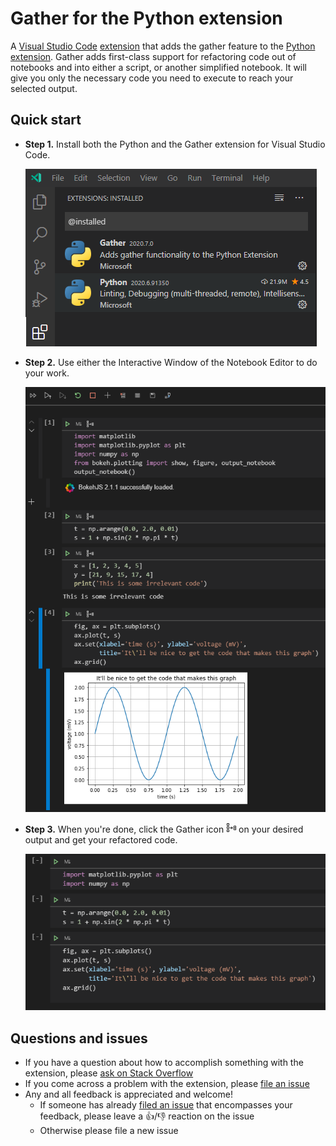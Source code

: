 # Gather for the Python extension

A [Visual Studio Code](https://code.visualstudio.com/) [extension](https://marketplace.visualstudio.com/VSCode) that adds the gather feature to the [Python extension](https://github.com/microsoft/vscode-python). Gather adds first-class support for refactoring code out of notebooks and into either a script, or another simplified notebook. It will give you only the necessary code you need to execute to reach your selected output.

## Quick start

- **Step 1.** Install both the Python and the Gather extension for Visual Studio Code.

    <img src=./images/step1.PNG>

- **Step 2.** Use either the Interactive Window of the Notebook Editor to do your work.

    <img src=./images/step2.PNG>

- **Step 3.** When you're done, click the Gather icon <svg width="16" height="16" viewBox="0 0 16 16" fill="none" xmlns="http://www.w3.org/2000/svg">
  <path style="fill: currentColor !important; fill-rule: evenodd !important; clip-rule: evenodd !important" d="M1.5,1,1,1.5v3l.5.5h3L5,4.5v-3L4.5,1ZM2,4V2H4V4ZM1.5,6,1,6.5v3l.5.5h3L5,9.5v-3L4.5,6ZM2,9V7H4V9ZM1,11.5l.5-.5h3l.5.5v3l-.5.5h-3L1,14.5ZM2,12v2H4V12ZM12.5,5l-.5.5v6l.5.5h3l.5-.5v-6L15.5,5ZM15,8H13V6h2Zm0,3H13V9h2ZM9.1,8H6V9H9.1l-1,1,.7.6,1.8-1.8V8.1L8.8,6.3,8.1,7Z"/>
  </svg> on your desired output and get your refactored code.

    <img src=./images/step3.PNG>

## Questions and issues

- If you have a question about how to accomplish something with the extension, please [ask on Stack Overflow](https://stackoverflow.com/questions/tagged/visual-studio-code+python)
- If you come across a problem with the extension, please [file an issue](https://github.com/microsoft/vscode-python)
- Any and all feedback is appreciated and welcome!
  - If someone has already [filed an issue](https://github.com/Microsoft/vscode-python) that encompasses your feedback, please leave a 👍/👎 reaction on the issue
  - Otherwise please file a new issue
